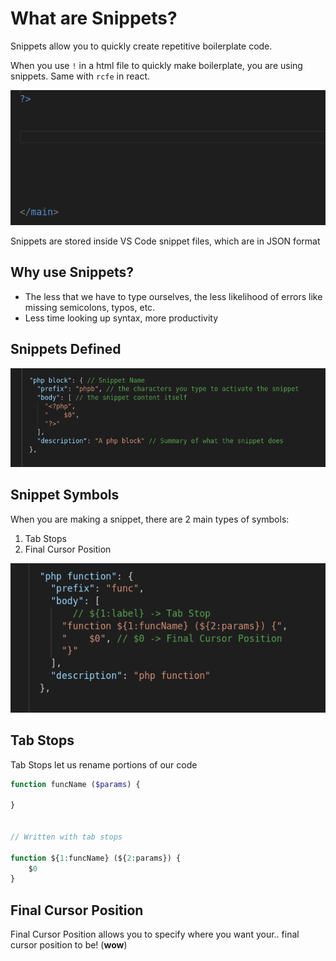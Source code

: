 # What are Snippets?

Snippets allow you to quickly create repetitive boilerplate code.

When you use `!` in a html file to quickly make boilerplate, you are using snippets. Same with `rcfe` in react.

![](images/snippetQuickDemo.gif)

Snippets are stored inside VS Code snippet files, which are in JSON format

## Why use Snippets?
- The less that we have to type ourselves, the less likelihood of errors like missing semicolons, typos, etc.
- Less time looking up syntax, more productivity

## Snippets Defined

![](images/snippetsDefined.png)

## Snippet Symbols

When you are making a snippet, there are 2 main types of symbols:
1. Tab Stops
2. Final Cursor Position

![](images/snippetsSymbols.png)

## Tab Stops

Tab Stops let us rename portions of our code

```php
function funcName ($params) {
    
}


// Written with tab stops

function ${1:funcName} (${2:params}) {
    $0
}

```

## Final Cursor Position

Final Cursor Position allows you to specify where you want your.. final cursor position to be! (**wow**)